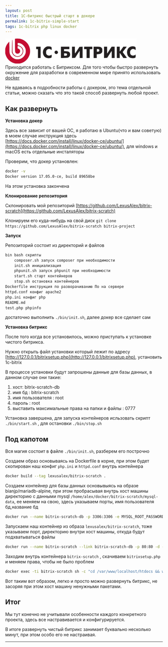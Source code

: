 ```yaml
--- 
layout: post 
title: 1C-битрикс быстрый старт в докере
permalink: 1c-bitrix-simple-start
tags: 1c-bitrix php linux docker
--- 
```


![1c-bitrix](/assets/images/2018-08-12-1c-bitrix-simple-start/1C-Bitrix.png "1c-bitrix")
Приходится работать с Битриксом. Для того чтобы быстро развернуть окружение для разработки в современном мире принято использовать [docker](https://www.docker.com/)

Не вдаваясь в подробности работы с докером, это тема отдельной статьи, можно сказать что это такой способ развернуть любой проект.


## Как развернуть

**Установка докер**

Здесь все зависит от вашей ОС, я работаю в Ubuntu(что и вам советую) в моем случае инструкция здесь [https://docs.docker.com/install/linux/docker-ce/ubuntu/](https://docs.docker.com/install/linux/docker-ce/ubuntu/), для windows и macOS есть отдельные инcталяторы

Проверим, что докер установлен:

~~~bash
docker -v
Docker version 17.05.0-ce, build 89658be
~~~

На этом установка закончена

**Клонирование репозитория**

Склонировать мой репозиторий [https://github.com/LexusAlex/bitrix-scratch](https://github.com/LexusAlex/bitrix-scratch)

Клонируем его куда-нибудь на свой диск 
`git clone https://github.com/LexusAlex/bitrix-scratch bitrix-project`

**Запуск**

Репозиторий состоит из директорий и файлов

~~~bash
bin bash скрипты
    composer.sh запуск composer при необходимости
    init.sh инициализация
    phpunit.sh запуск phpunit при необходимости
    start.sh старт контейнеров
    stop.sh остановка контейнеров
Dockerfile инструкция по разворачиванию По на сервере
httpd.conf конфиг apache2
php.ini конфиг php
README.md
test.php phpinfo
~~~

достаточно выполнить `./bin/init.sh`, далее докер все сделает сам

**Установка битрикс**

После того когда все установилось, можно приступать к установке чистого битрикса.

Нужно открыть файл установки который лежит по адресу [http://127.0.0.1/bitrixsetup.php](http://127.0.0.1/bitrixsetup.php), установить 1с-bitrix

В процессе установки будут запрошены данные для базы данных, в данном случае они такие:

1. хост: bitrix-scratch-db
1. имя бд : bitrix-scratch
1. имя пользователя : root
1. пароль : root
1. выставить максимальные права на папки и файлы : 0777


Установка завершена, для запуска контейнеров исльзовать скрипт `./bin/start.sh` , для остановки `./bin/stop.sh`



## Под капотом

Вся магия состоит в файле `./bin/init.sh`, разберем его построчно

Создаем образ основываясь на Dockerfile в корне, при этом будет скопирован наш конфиг `php.ini` и `httpd.conf` внутрь контейнера

~~~bash
docker build --tag lexusalex/bitrix-scratch .
~~~

Создаем контейнер для базы данных основывыясь на образе bianjp/mariadb-alpine, 
при этом пробрасывая внутрь хост машины директорию с данными mysql `/home/alex/docker/bitrix-scratch/mysql-data`, ее меняем на свою, здесь указываем порты, имя пользователя бд,название бд
~~~bash
docker run --name bitrix-scratch-db -p 3306:3306 -e MYSQL_ROOT_PASSWORD=root -e MYSQL_DATABASE=bitrix-scratch -v /home/alex/docker/bitrix-scratch/mysql-data:/var/lib/mysql -d bianjp/mariadb-alpine
~~~

Запускаем наш контейнер из образа `lexusalex/bitrix-scratch`, тоже указываем порт, директорию внутри хост машины, откуда будут подхватываться файлы

~~~bash
docker run --name bitrix-scratch --link bitrix-scratch-db -p 80:80 -d -v "$PWD":/var/www/localhost/htdocs lexusalex/bitrix-scratch
~~~

Заходим внутрь контейнера `bitrix-scratch` , скачиваем `bitrixsetup.php` и меняем права, чтобы не было проблем

~~~bash
docker exec -ti bitrix-scratch sh -c "cd /var/www/localhost/htdocs && wget -P /var/www/localhost/htdocs/ https://www.1c-bitrix.ru/download/scripts/bitrixsetup.php && chmod 777 -R /var/www/localhost/htdocs"
~~~

Вот таким вот образом, легко и просто можно развернуть битрикс, не засоряя при этом хост машину ненужными пакетами. 


## Итог

Мы тут конечно не учитывали особенности каждого конкретного проекта, здесь все настравивается и конфигурируется.

В итоге развернуть чистый битрикс занимает буквально несколько минут, при этом особо его не настраивая.

----

